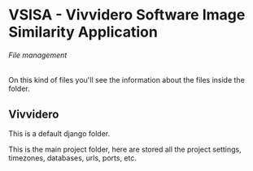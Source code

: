 # VSISA - Vivvidero Software Image Similarity Application


###### File management
On this kind of files you'll see the information about the files inside the folder.

## Vivvidero

This is a default django folder.

This is the main project folder, here are stored all the project settings, timezones, databases, urls, ports, etc.
